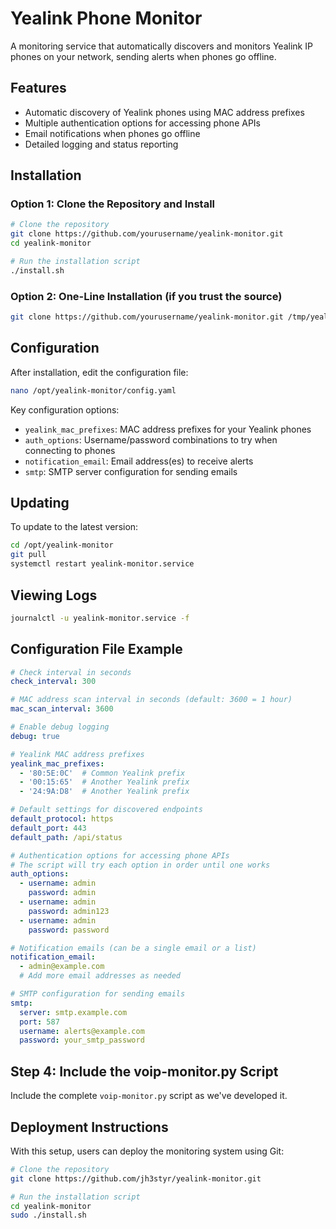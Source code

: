 # Yealink Phone Monitor

A monitoring service that automatically discovers and monitors Yealink IP phones on your network, sending alerts when phones go offline.

## Features

- Automatic discovery of Yealink phones using MAC address prefixes
- Multiple authentication options for accessing phone APIs
- Email notifications when phones go offline
- Detailed logging and status reporting

## Installation

### Option 1: Clone the Repository and Install

```bash
# Clone the repository
git clone https://github.com/yourusername/yealink-monitor.git
cd yealink-monitor

# Run the installation script
./install.sh
```

### Option 2: One-Line Installation (if you trust the source)

```bash
git clone https://github.com/yourusername/yealink-monitor.git /tmp/yealink-monitor && cd /tmp/yealink-monitor && ./install.sh
```

## Configuration

After installation, edit the configuration file:

```bash
nano /opt/yealink-monitor/config.yaml
```

Key configuration options:
- `yealink_mac_prefixes`: MAC address prefixes for your Yealink phones
- `auth_options`: Username/password combinations to try when connecting to phones
- `notification_email`: Email address(es) to receive alerts
- `smtp`: SMTP server configuration for sending emails

## Updating

To update to the latest version:

```bash
cd /opt/yealink-monitor
git pull
systemctl restart yealink-monitor.service
```

## Viewing Logs

```bash
journalctl -u yealink-monitor.service -f
```

## Configuration File Example

```yaml
# Check interval in seconds
check_interval: 300

# MAC address scan interval in seconds (default: 3600 = 1 hour)
mac_scan_interval: 3600

# Enable debug logging
debug: true

# Yealink MAC address prefixes
yealink_mac_prefixes:
  - '80:5E:0C'  # Common Yealink prefix
  - '00:15:65'  # Another Yealink prefix
  - '24:9A:D8'  # Another Yealink prefix

# Default settings for discovered endpoints
default_protocol: https
default_port: 443
default_path: /api/status

# Authentication options for accessing phone APIs
# The script will try each option in order until one works
auth_options:
  - username: admin
    password: admin
  - username: admin
    password: admin123
  - username: admin
    password: password

# Notification emails (can be a single email or a list)
notification_email:
  - admin@example.com
  # Add more email addresses as needed

# SMTP configuration for sending emails
smtp:
  server: smtp.example.com
  port: 587
  username: alerts@example.com
  password: your_smtp_password
```

## Step 4: Include the voip-monitor.py Script

Include the complete `voip-monitor.py` script as we've developed it.

## Deployment Instructions

With this setup, users can deploy the monitoring system using Git:

```bash
# Clone the repository
git clone https://github.com/jh3styr/yealink-monitor.git

# Run the installation script
cd yealink-monitor
sudo ./install.sh
